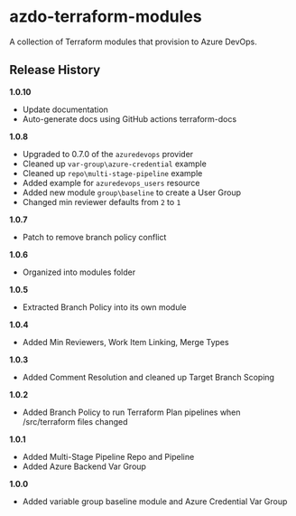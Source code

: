 # azdo-terraform-modules
A collection of Terraform modules that provision to Azure DevOps.

## Release History
**1.0.10**
- Update documentation
- Auto-generate docs using GitHub actions terraform-docs

**1.0.8**
- Upgraded to 0.7.0 of the `azuredevops` provider
- Cleaned up `var-group\azure-credential` example
- Cleaned up `repo\multi-stage-pipeline` example
- Added example for `azuredevops_users` resource
- Added new module `group\baseline` to create a User Group
- Changed min reviewer defaults from `2` to `1`

**1.0.7**
- Patch to remove branch policy conflict

**1.0.6**
- Organized into modules folder

**1.0.5**
- Extracted Branch Policy into its own module 

**1.0.4**
- Added Min Reviewers, Work Item Linking, Merge Types 

**1.0.3**
- Added Comment Resolution and cleaned up Target Branch Scoping

**1.0.2**
- Added Branch Policy to run Terraform Plan pipelines when /src/terraform files changed

**1.0.1**
- Added Multi-Stage Pipeline Repo and Pipeline
- Added Azure Backend Var Group

**1.0.0**
- Added variable group baseline module and Azure Credential Var Group
